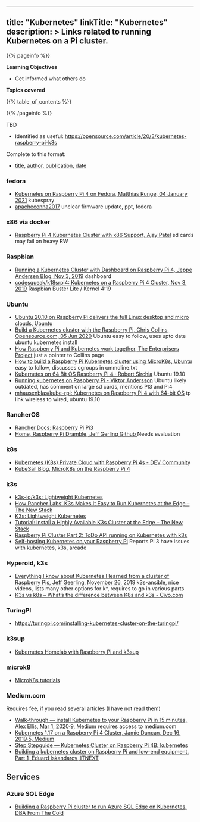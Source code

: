 
---
title: "Kubernetes"
linkTitle: "Kubernetes"
description: >
  Links related to running Kubernetes on a Pi cluster.
---

{{% pageinfo %}}

**Learning Objectives**

* Get informed what others do

**Topics covered**

{{% table_of_contents %}}

{{% /pageinfo %}}

TBD

* Identified as useful: <https://opensource.com/article/20/3/kubernetes-raspberry-pi-k3s>


Complete to this format:

* [title, author, publication, date](https://google.com)


### fedora

* [Kubernetes on Raspberry Pi 4 on Fedora, Matthias Runge, 04 January 2021](http://www.matthias-runge.de/2021/01/04/k8s-raspi4-fedora/)
  kubespray
* [apacheconna2017](https://archive.fosdem.org/2020/schedule/event/containers_k8s_arm64/attachments/slides/3806/export/events/attachments/containers_k8s_arm64/slides/3806/Cloud.pdf)
  unclear firmware update, ppt, fedora


### x86 via docker

* [Raspberry Pi 4 Kubernetes Cluster with x86 Support, Ajay Patel](https://ajayp.app/posts/2020/06/raspberry-pi-4-kubernetes-cluster-with-x86-support/)
  sd cards may fail on heavy RW


### Raspbian

* [Running a Kubernetes Cluster with Dashboard on Raspberry Pi 4, Jeppe Andersen Blog, Nov 3, 2019](https://www.nocture.dk/2020/07/02/running-a-kubernetes-cluster-with-dashboard-on-raspberry-pi-4/)
  dashboard
* [codesqueak/k18srpi4: Kubernetes on a Raspberry Pi 4 Cluster,  Nov 3, 2019](https://github.com/codesqueak/k18srpi4)
  Raspbian Buster Lite / Kernel 4:19


### Ubuntu

* [Ubuntu 20.10 on Raspberry Pi delivers the full Linux desktop and micro clouds, Ubuntu](https://ubuntu.com/blog/ubuntu-20-10-on-raspberry-pi-delivers-the-full-linux-desktop-and-micro-clouds)
* [Build a Kubernetes cluster with the Raspberry Pi,  Chris Collins, Opensource.com, 05 Jun 2020](https://opensource.com/article/20/6/kubernetes-raspberry-pi)
  Ubuntu easy to follow, uses upto date ubuntu kubernetes install
* [How Raspberry Pi and Kubernetes work together, The Enterprisers Project](https://enterprisersproject.com/article/2020/9/how-raspberry-pi-and-kubernetes-go-together)
  just a pointer to Collins page
* [How to build a Raspberry Pi Kubernetes cluster using MicroK8s, Ubuntu](https://ubuntu.com/tutorials/how-to-kubernetes-cluster-on-raspberry-pi#1-overview)
  easy to follow, discusses cgroups in cmmdline.txt 
* [Kubernetes on 64 Bit OS Raspberry Pi 4 · Robert Sirchia](https://sirchia.cloud/posts/kubernetes-on-64-bit-os-raspberry-pi-4/)
  Ubuntu 19.10
* [Running kubernetes on Raspberry Pi - Viktor Andersson](https://viktorvan.github.io/kubernetes/kubernetes-on-raspberry-pi/)
  Ubuntu likely outdated, has comment on large sd cards, mentions PI3 and Pi4
* [mhausenblas/kube-rpi: Kubernetes on Raspberry Pi 4 with 64-bit OS](https://github.com/mhausenblas/kube-rpi)
  tp link wireless to wired, ubuntu 19.10

### RancherOS

* [Rancher Docs: Raspberry Pi](https://rancher.com/docs/os/v1.x/en/installation/server/raspberry-pi/)
  Pi3
* [Home, Raspberry Pi Dramble, Jeff Gerling Github ](https://www.pidramble.com/)
  Needs evaluation

### k8s

* [Kubernetes (K8s) Private Cloud with Raspberry Pi 4s - DEV Community](https://dev.to/anton2079/kubernetes-k8s-private-cloud-with-raspberry-pi-4s-k0d)
* [KubeSail Blog, MicroK8s on the Raspberry Pi 4](https://kubesail.com/blog/microk8s-raspberry-pi/)


### k3s

* [k3s-io/k3s: Lightweight Kubernetes](https://github.com/k3s-io/k3s)
* [How Rancher Labs’ K3s Makes It Easy to Run Kubernetes at the Edge – The New Stack](https://thenewstack.io/how-rancher-labs-k3s-makes-it-easy-to-run-kubernetes-at-the-edge/)
* [K3s: Lightweight Kubernetes](https://k3s.io/)
* [Tutorial: Install a Highly Available K3s Cluster at the Edge – The New Stack](https://thenewstack.io/tutorial-install-a-highly-available-k3s-cluster-at-the-edge/)
* [Raspberry Pi Cluster Part 2: ToDo API running on Kubernetes with k3s](https://www.dinofizzotti.com/blog/2020-05-09-raspberry-pi-cluster-part-2-todo-api-running-on-kubernetes-with-k3s/)
* [Self-hosting Kubernetes on your Raspberry Pi](https://blog.alexellis.io/self-hosting-kubernetes-on-your-raspberry-pi/)
  Reports Pi 3 have issues with kubernetes, k3s, arcade

### Hyperoid, k3s

* [Everything I know about Kubernetes I learned from a cluster of Raspberry Pis, Jeff Geerling, November 26, 2019](https://www.jeffgeerling.com/blog/2019/everything-i-know-about-kubernetes-i-learned-cluster-raspberry-pis)
  k3s-ansible, nice videos, lists many other options for k*, requires to go in various parts
* [K3s vs k8s – What’s the difference between K8s and k3s - Civo.com](https://www.civo.com/blog/k8s-vs-k3s)

### TuringPI

* https://turingpi.com/installing-kubernetes-cluster-on-the-turingpi/

### k3sup

* [Kubernetes Homelab with Raspberry Pi and k3sup](https://blog.alexellis.io/raspberry-pi-homelab-with-k3sup/)

### microk8

* [MicroK8s tutorials](https://microk8s.io/tutorials)

### Medium.com

Requires fee, if you read several articles (I have not read them)

* [Walk-through — install Kubernetes to your Raspberry Pi in 15 minutes, Alex Ellis, Mar 1, 2020·9, Medium](https://alexellisuk.medium.com/walk-through-install-kubernetes-to-your-raspberry-pi-in-15-minutes-84a8492dc95a)
  requires access to medium.com
* [Kubernetes 1.17 on a Raspberry Pi 4 Cluster, Jamie Duncan, Dec 16, 2019·5, Medium](https://medium.com/@jamieeduncan/kubernetes-1-17-on-a-raspberry-pi-4-cluster-4a259b804664)
* [Step Stepguide — Kubernetes Cluster on Raspberry Pi 4B: kubernetes](https://www.reddit.com/r/kubernetes/comments/enojpn/step_by_stepguide_kubernetes_cluster_on_raspberry/)
* [Building a kubernetes cluster on Raspberry Pi and low-end equipment. Part 1, Eduard Iskandarov, ITNEXT](https://itnext.io/building-a-kubernetes-cluster-on-raspberry-pi-and-low-end-equipment-part-1-a768359fbba3)


## Services

### Azure SQL Edge

* [Building a Raspberry Pi cluster to run Azure SQL Edge on Kubernetes, DBA From The Cold](https://dbafromthecold.com/2020/11/30/building-a-raspberry-pi-cluster-to-run-azure-sql-edge-on-kubernetes/)

